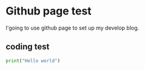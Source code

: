 # Github page test

I'going to use github page to set up my develop blog.

## coding test
```python
print("Hello world")
```

